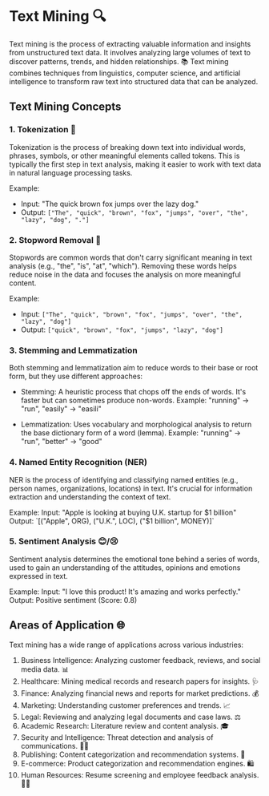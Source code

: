 # Text Mining 🔍

Text mining is the process of extracting valuable information and insights from unstructured text data. It involves analyzing large volumes of text to discover patterns, trends, and hidden relationships. 📚 Text mining combines techniques from linguistics, computer science, and artificial intelligence to transform raw text into structured data that can be analyzed.

## Text Mining Concepts

### 1. Tokenization 🧩

Tokenization is the process of breaking down text into individual words, phrases, symbols, or other meaningful elements called tokens. This is typically the first step in text analysis, making it easier to work with text data in natural language processing tasks.

Example:
- Input: "The quick brown fox jumps over the lazy dog."
- Output: `["The", "quick", "brown", "fox", "jumps", "over", "the", "lazy", "dog", "."]`

### 2. Stopword Removal 🚫

Stopwords are common words that don't carry significant meaning in text analysis (e.g., "the", "is", "at", "which"). Removing these words helps reduce noise in the data and focuses the analysis on more meaningful content.

Example:
- Input: `["The", "quick", "brown", "fox", "jumps", "over", "the", "lazy", "dog"]`
- Output: `["quick", "brown", "fox", "jumps", "lazy", "dog"]`

### 3. Stemming and Lemmatization 

Both stemming and lemmatization aim to reduce words to their base or root form, but they use different approaches:

- Stemming: A heuristic process that chops off the ends of words. It's faster but can sometimes produce non-words. 
  Example: "running" → "run", "easily" → "easili"

- Lemmatization: Uses vocabulary and morphological analysis to return the base dictionary form of a word (lemma).
  Example: "running" → "run", "better" → "good"

### 4. Named Entity Recognition (NER) 

NER is the process of identifying and classifying named entities (e.g., person names, organizations, locations) in text. It's crucial for information extraction and understanding the context of text.

Example:
Input: "Apple is looking at buying U.K. startup for $1 billion"
Output: `[("Apple", ORG), ("U.K.", LOC), ("$1 billion", MONEY)]`

### 5. Sentiment Analysis 😊/😢

Sentiment analysis determines the emotional tone behind a series of words, used to gain an understanding of the attitudes, opinions and emotions expressed in text. 

Example:
Input: "I love this product! It's amazing and works perfectly."
Output: Positive sentiment (Score: 0.8)

## Areas of Application 🌐

Text mining has a wide range of applications across various industries:

1. Business Intelligence: Analyzing customer feedback, reviews, and social media data. 📊
2. Healthcare: Mining medical records and research papers for insights. 🩺
3. Finance: Analyzing financial news and reports for market predictions. 💰
4. Marketing: Understanding customer preferences and trends. 📈
5. Legal: Reviewing and analyzing legal documents and case laws. ⚖️
6. Academic Research: Literature review and content analysis. 🎓
7. Security and Intelligence: Threat detection and analysis of communications. 🕵️‍♂️
8. Publishing: Content categorization and recommendation systems. 📰
9. E-commerce: Product categorization and recommendation engines. 🛍️
10. Human Resources: Resume screening and employee feedback analysis. 🧑‍💼

